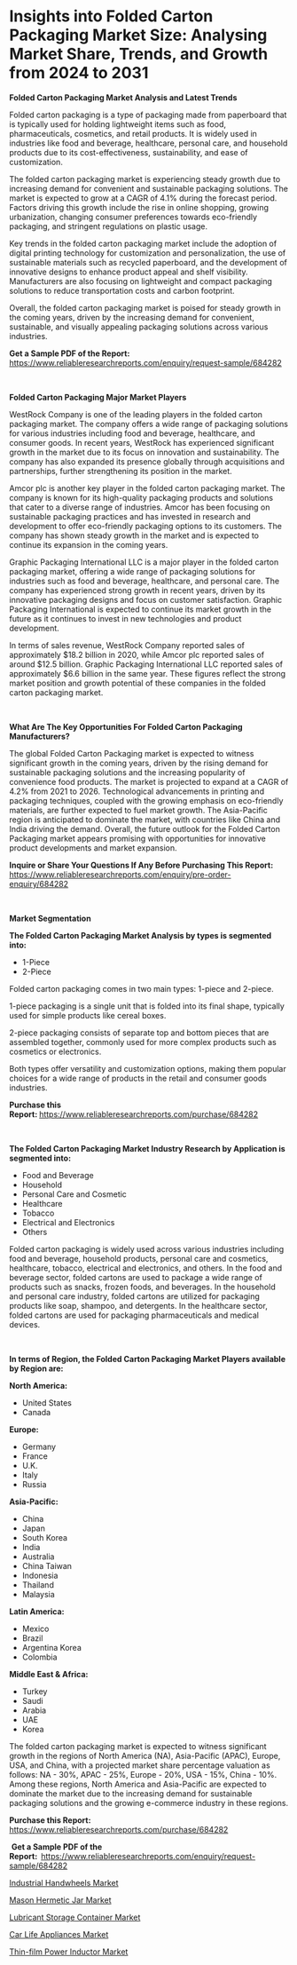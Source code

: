 <p><h1>Insights into Folded Carton Packaging Market Size: Analysing Market Share, Trends, and Growth from 2024 to 2031</h1></p><p><strong>Folded Carton Packaging Market Analysis and Latest Trends</strong></p>
<p><p>Folded carton packaging is a type of packaging made from paperboard that is typically used for holding lightweight items such as food, pharmaceuticals, cosmetics, and retail products. It is widely used in industries like food and beverage, healthcare, personal care, and household products due to its cost-effectiveness, sustainability, and ease of customization.</p><p>The folded carton packaging market is experiencing steady growth due to increasing demand for convenient and sustainable packaging solutions. The market is expected to grow at a CAGR of 4.1% during the forecast period. Factors driving this growth include the rise in online shopping, growing urbanization, changing consumer preferences towards eco-friendly packaging, and stringent regulations on plastic usage.</p><p>Key trends in the folded carton packaging market include the adoption of digital printing technology for customization and personalization, the use of sustainable materials such as recycled paperboard, and the development of innovative designs to enhance product appeal and shelf visibility. Manufacturers are also focusing on lightweight and compact packaging solutions to reduce transportation costs and carbon footprint.</p><p>Overall, the folded carton packaging market is poised for steady growth in the coming years, driven by the increasing demand for convenient, sustainable, and visually appealing packaging solutions across various industries.</p></p>
<p><strong>Get a Sample PDF of the Report:&nbsp;</strong> <a href="https://www.reliableresearchreports.com/enquiry/request-sample/684282">https://www.reliableresearchreports.com/enquiry/request-sample/684282</a></p>
<p>&nbsp;</p>
<p><strong>Folded Carton Packaging Major Market Players</strong></p>
<p><p>WestRock Company is one of the leading players in the folded carton packaging market. The company offers a wide range of packaging solutions for various industries including food and beverage, healthcare, and consumer goods. In recent years, WestRock has experienced significant growth in the market due to its focus on innovation and sustainability. The company has also expanded its presence globally through acquisitions and partnerships, further strengthening its position in the market.</p><p>Amcor plc is another key player in the folded carton packaging market. The company is known for its high-quality packaging products and solutions that cater to a diverse range of industries. Amcor has been focusing on sustainable packaging practices and has invested in research and development to offer eco-friendly packaging options to its customers. The company has shown steady growth in the market and is expected to continue its expansion in the coming years.</p><p>Graphic Packaging International LLC is a major player in the folded carton packaging market, offering a wide range of packaging solutions for industries such as food and beverage, healthcare, and personal care. The company has experienced strong growth in recent years, driven by its innovative packaging designs and focus on customer satisfaction. Graphic Packaging International is expected to continue its market growth in the future as it continues to invest in new technologies and product development.</p><p>In terms of sales revenue, WestRock Company reported sales of approximately $18.2 billion in 2020, while Amcor plc reported sales of around $12.5 billion. Graphic Packaging International LLC reported sales of approximately $6.6 billion in the same year. These figures reflect the strong market position and growth potential of these companies in the folded carton packaging market.</p></p>
<p>&nbsp;</p>
<p><strong>What Are The Key Opportunities For Folded Carton Packaging Manufacturers?</strong></p>
<p><p>The global Folded Carton Packaging market is expected to witness significant growth in the coming years, driven by the rising demand for sustainable packaging solutions and the increasing popularity of convenience food products. The market is projected to expand at a CAGR of 4.2% from 2021 to 2026. Technological advancements in printing and packaging techniques, coupled with the growing emphasis on eco-friendly materials, are further expected to fuel market growth. The Asia-Pacific region is anticipated to dominate the market, with countries like China and India driving the demand. Overall, the future outlook for the Folded Carton Packaging market appears promising with opportunities for innovative product developments and market expansion.</p></p>
<p><strong>Inquire or Share Your Questions If Any Before Purchasing This Report:</strong> <a href="https://www.reliableresearchreports.com/enquiry/pre-order-enquiry/684282">https://www.reliableresearchreports.com/enquiry/pre-order-enquiry/684282</a></p>
<p>&nbsp;</p>
<p><strong>Market Segmentation</strong></p>
<p><strong>The Folded Carton Packaging Market Analysis by types is segmented into:</strong></p>
<p><ul><li>1-Piece</li><li>2-Piece</li></ul></p>
<p><p>Folded carton packaging comes in two main types: 1-piece and 2-piece. </p><p>1-piece packaging is a single unit that is folded into its final shape, typically used for simple products like cereal boxes. </p><p>2-piece packaging consists of separate top and bottom pieces that are assembled together, commonly used for more complex products such as cosmetics or electronics. </p><p>Both types offer versatility and customization options, making them popular choices for a wide range of products in the retail and consumer goods industries.</p></p>
<p><strong>Purchase this Report:&nbsp;</strong><a href="https://www.reliableresearchreports.com/purchase/684282">https://www.reliableresearchreports.com/purchase/684282</a></p>
<p>&nbsp;</p>
<p><strong>The Folded Carton Packaging Market Industry Research by Application is segmented into:</strong></p>
<p><ul><li>Food and Beverage</li><li>Household</li><li>Personal Care and Cosmetic</li><li>Healthcare</li><li>Tobacco</li><li>Electrical and Electronics</li><li>Others</li></ul></p>
<p><p>Folded carton packaging is widely used across various industries including food and beverage, household products, personal care and cosmetics, healthcare, tobacco, electrical and electronics, and others. In the food and beverage sector, folded cartons are used to package a wide range of products such as snacks, frozen foods, and beverages. In the household and personal care industry, folded cartons are utilized for packaging products like soap, shampoo, and detergents. In the healthcare sector, folded cartons are used for packaging pharmaceuticals and medical devices.</p></p>
<p>&nbsp;</p>
<p><strong>In terms of Region, the Folded Carton Packaging Market Players available by Region are:</strong></p>
<p>
    <p> <strong> North America: </strong>
        <ul>
            <li>United States</li>
            <li>Canada</li>
        </ul>
        </p> 
    <p> <strong> Europe: </strong>
        <ul>
            <li>Germany</li>
            <li>France</li>
            <li>U.K.</li>
            <li>Italy</li>
            <li>Russia</li>
        </ul>
        </p> 
    <p> <strong> Asia-Pacific: </strong>
        <ul>
            <li>China</li>
            <li>Japan</li>
            <li>South Korea</li>
            <li>India</li>
            <li>Australia</li>
            <li>China Taiwan</li>
            <li>Indonesia</li>
            <li>Thailand</li>
            <li>Malaysia</li>
        </ul>
        </p> 
    <p> <strong> Latin America: </strong>
        <ul>
            <li>Mexico</li>
            <li>Brazil</li>
            <li>Argentina Korea</li>
            <li>Colombia</li>
        </ul>
        </p> 
    <p> <strong> Middle East & Africa: </strong>
        <ul>
            <li>Turkey</li>
            <li>Saudi</li>
            <li>Arabia</li>
            <li>UAE</li>
            <li>Korea</li>
        </ul>
    </p>
    </p>
<p><p>The folded carton packaging market is expected to witness significant growth in the regions of North America (NA), Asia-Pacific (APAC), Europe, USA, and China, with a projected market share percentage valuation as follows: NA - 30%, APAC - 25%, Europe - 20%, USA - 15%, China - 10%. Among these regions, North America and Asia-Pacific are expected to dominate the market due to the increasing demand for sustainable packaging solutions and the growing e-commerce industry in these regions.</p></p>
<p><strong>Purchase this Report: </strong><a href="https://www.reliableresearchreports.com/purchase/684282">https://www.reliableresearchreports.com/purchase/684282</a></p>
<p>&nbsp;<strong>Get a Sample PDF of the Report:&nbsp;&nbsp;</strong><a href="https://www.reliableresearchreports.com/enquiry/request-sample/684282">https://www.reliableresearchreports.com/enquiry/request-sample/684282</a></p>
<p><strong></strong></p>
<p><p><a href="https://issuu.com/reportprime-2/docs/industrial-handwheels-market-size-2030.pptx">Industrial Handwheels Market</a></p><p><a href="https://view.publitas.com/reportprime-1/mason-hermetic-jar-market-centers-on-aspects-such-as-market-growth-market-share-market-opportunity-and-projected-forecasts-spanning-from-2024-to-2031/">Mason Hermetic Jar Market</a></p><p><a href="https://github.com/Whitneyboyettebo9kiw7yr13/Market-Research-Report-List-1/blob/main/lubricant-storage-container-market.md">Lubricant Storage Container Market</a></p><p><a href="https://thundering-castanet-c65.notion.site/Global-Car-Life-Appliances-Market-Size-and-Market-Trends-Insights-and-Projections-from-2024-to-2031-7a723c92725e4accbcfdb14f10bb9b62">Car Life Appliances Market</a></p><p><a href="https://view.publitas.com/reportprime-1/thin-film-power-inductor-market-research-report-forecasted-for-period-from-2024-2031-by-market-type-market-application-and-region/">Thin-film Power Inductor Market</a></p></p>